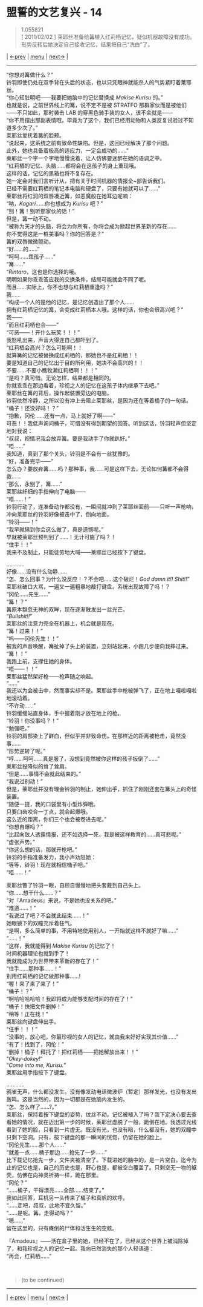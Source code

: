 # 盟誓的文艺复兴 - 14
> 1.055821  
> [ 2011/02/02 ] 莱耶丝准备给篝植入红莉栖记忆，疑似机器故障没有成功。形势反转后她决定自己接收记忆，结果把自己“洗白”了。  

| [←prev](./0135) | [menu](../) | [next→](./0137) |

---

“你想对篝做什么？”  
铃羽即使仍处在双手背在头后的状态，也以只凭眼神就能杀人的气势紧盯着莱耶丝。  
“你心知肚明吧——我要把她脑中的记忆替换成 *Makise·Kurisu* 的。”  
也就是说，之前世界线上的篝，说不定不是被 STRATFO 那群家伙而是被他们——不只如此，那时袭击 LAB 的穿黑色骑手装的女人，该不会就是——  
“你不用摆出那副表情哦，毕竟为了这个，我们已经用动物和人类反复试验过不知道多少次了。”  
莱耶丝爱抚着篝的脸颊。  
“说起来，这系统之前有致命性缺陷。但是，这回已经解决了那个问题。  
 此外，她也具备着极高的适应力，一定会成功的……”  
莱耶丝一个字一个字地慢慢说着，让人仿佛要迷醉在她的语调之中。  
“红莉栖的记忆、头脑……都将会在这孩子的身上重现哦。  
 这样的话，记忆的黑箱也将不复存在。  
 她一定会对我们言听计从，把有关于时间机器的情报全\~部告诉我们。  
 已经不需要红莉栖的笔记本电脑和硬盘了，只要有她就可以了……”  
莱耶丝将红润的双唇凑近篝，如恶魔般在她耳边呢喃：  
“呐，*Kagari*……你也想成为 *Kurisu* 吧？”  
“别！篝！别听那家伙的话！”  
但是，篝一动不动。  
“被称为天才的头脑，将会为你所有，你将会成为掀起世界革新的存在……  
 你不觉得这是一桩美事吗？你的回答是？”  
篝的双唇微微颤动。  
“好……的……”  
“呵呵……乖孩子……”  
“篝……”  
“*Rintaro*，这也是你选择的哦。  
 明明如果你乖乖答应我的交换条件，结局可能就会不同了呢。  
 而且……实际上，你不也想与红莉栖重逢吗？”  
我……  
“构成一个人的是他的记忆，是记忆创造出了那个人……  
 拥有红莉栖记忆的篝，会变成红莉栖本人哦。这样的话，你也会很高兴吧？”  
我——  
“而且红莉栖也会——”  
“可恶——！开什么玩笑！！！”  
我怒吼出来，声音大得连自己都吓到了。  
“红莉栖会高兴？怎么可能啊！！  
 就算篝的记忆被替换成红莉栖的，那她也不是红莉栖！！  
 要是知道自己的记忆出于目的所利用，她决不会高兴的！！  
 不要……不要小瞧牧濑红莉栖啊！！！”  
“是吗？真可惜。无论怎样，结果都是相同的。  
 你就乖乖在那边看着，珍视之人的记忆在这孩子体内继承下去吧。”  
莱耶丝在篝的背后，操作起装置旁边的电脑。  
铃羽依然冷静，之所以没有冲上去阻止莱耶丝，是因为还在等着桶子的一句话。  
“桶子！还没好吗！？”  
“抱歉，冈伦……还有一点，马上就好了啊——”  
可恶！！我低声询问桶子，可惜没有得到期望的回答。听到这话，铃羽轻声但坚定地对我说：  
“叔叔，视情况我会放弃篝。要是我动手了你就趴好。”  
“唔……”  
我知道，真到了那个关头，铃羽是不会有一丝犹豫的。  
“好，准备完毕——”  
怎么办？要放弃篝……吗？那种事，我……可是这样下去，无论如何篝都不会得救……  
“那么，永别了，篝……”  
莱耶丝纤细的手指伸向了电脑——  
“唔……！”  
铃羽行动了，连准备动作都没有，一瞬间就冲到了莱耶丝面前——只听一声枪响，冲向莱耶丝的铃羽好像被击中了，倒向地面。  
“铃羽——！”  
“我早就猜到你会这么做了，真是遗憾呢。”  
早就被莱耶丝预判到了……！无计可施了吗？！  
“住手！！”  
我来不及制止，只能徒劳地大喊——莱耶丝已经按下了键盘。  

…………  
好像……没有什么动静……  
“怎、怎么回事？为什么没反应！？不会吧……这个破烂！*God damn it!! Shit!!*”  
莱耶丝破口大骂，一遍又一遍粗暴地敲打键盘。系统出现故障了吗！？  
“冈伦……先生……”  
“篝！？”  
篝原本飘忽无神的双眸，现在逐渐散发出一丝光芒。  
“*Bullshit!!*”  
莱耶丝的注意力完全在机器上，机会就是现在。  
“篝！过来！！”  
“呜——冈伦先生！！”  
被我的声音唤醒，篝扯掉了头上的装置，立刻站起来，小跑几步便向我摔过来。  
“篝！！”  
我跑上前，支撑住她的身体。  
“唔——！！”  
莱耶丝猛然架好枪——枪声随之响起。  
“……”  
我还以为会被击中，然而事实却不是。莱耶丝手中枪被弹飞了，正在地上嘎啦嘎啦地滚动着。  
“不许动……”  
铃羽缓缓站直身体，手中握着刚才放在地上的枪。  
“铃羽！你没事吗？！”  
“勉强吧。”  
铃羽的肩部染上了鲜血，但似乎并非致命伤。在那样近的距离被枪击，竟然没事……  
“形势逆转了呢。”  
“哼……呵呵……真是服了，没想到竟然被你这样的孩子扳倒了……”  
莱耶丝投降似的耸了耸肩。  
“但是……事情不会就此结束的。”  
“我说过别动！”  
但是，莱耶丝并没有理会铃羽的制止，她伸出手，抓住了刚刚还套在篝头上的奇怪装置。  
“随便一提，我的口袋里有小型炸弹哦。  
 只要臼齿咬合一丁点，就会起爆哦。  
 这么近的距离，你们三个也会被卷进去呢。”  
“你想自爆吗？”  
“比起向敌人透露情报，还不如选择一死，我是被这样教育的……真可悲呢。”  
“虚张声势。”  
“你这么想的话，那就开枪吧。”  
铃羽的手指准备发力，我小声劝阻她：  
“等等，铃羽！现在就相信桶子吧。”  
“唔……！”  

莱耶丝瞥了铃羽一眼，自顾自慢慢地把头套戴到自己头上。  
“你……想干什么……？”  
“对『Amadeus』来说，不是她也没关系的吧。”  
“难道……！”  
“我说过了吧？不会就此结束……！”  
她眼镜下的双瞳充斥着狂气。  
“是啊，多么简单的事，不用特地使用别人，一开始就这样不就好了嘛……”  
“……！”  
“这样，我就能得到 *Makise·Kurisu* 的记忆了！  
 时间机器理论也就到手了！  
 我就能成为为世界带来革新的存在了！”  
“住手……那种事……！”  
别用红莉栖的记忆做那种事……!  
“喔！来了来了来了！”  
“桶子！？”  
“啊哈哈哈哈哈！我即将成为能够支配时间的存在了！”  
“桶子！快把文件删掉！”  
“稍等！正在找！”  
莱耶丝向键盘伸出手。  
“住手！！！”  
“没事的，放心吧，你最珍视的女人的记忆，就由我来好好实现其价值……”  
“有了！找到了，冈伦！”  
“删掉！桶子！拜托了！把红莉栖——把她解放出来！！”  
“*Okey-dokey!*”  
“*Come into me, Kurisu.*”  
莱耶丝用手指按下了键盘。  

…………  
鸦雀无声，什么都没发生。没有像发动电话微波炉（暂定）那样发光，也没有发出轰鸣。这是当然的，因为一切都是在她脑内发生的。  
“怎、怎么样了……?。”  
莱耶丝，保持着按下键盘的姿势，纹丝不动。记忆被植入了吗？我下定决心要去查看她的情况，就在迈出第一步的时候，莱耶丝虚脱了一般，跪倒在地。我透过光线看到了她的脸，只看到一片虚无。既没有光，也没有暗，什么都没有，她的双瞳中只剩下空洞。只有，按下键盘的那一瞬间的恍惚，仍留在她的脸上。  
“冈伦先生……那个人……”  
“就差一点……桶子那边……抢先了一步……”  
比下载记忆抢先一步，文件夹被清空了。下载进她的脑中的，是一片空白。迄今为止的记忆也是，自己的历史也是，野心也是，都被空白覆盖了。只剩空无一物的躯壳，仿佛在向神灵祈祷一样，跪在那里。  
“冈伦？”  
“……桶子，干得漂亮……全部……结束了。”  
我如此回答，耳机另一头传来了桶子和真帆的欢呼。  
“……走吧，叔叔，此地不宜久留。”  
“……是呢。篝，走得动吗？”  
“嗯……”  
留在这里的，只有瘫倒的尸体和活生生的空骸。  

『Amadeus』——活在盒子里的她，已经不在了，已经从这个世界上被消除掉了，和我珍视之人的记忆一起。我向已然消失的那个人轻语道：  
“再会，红莉栖……”  


<br/>

> (to be continued)
---

| [←prev](./0135) | [menu](../) | [next→](./0137) |
